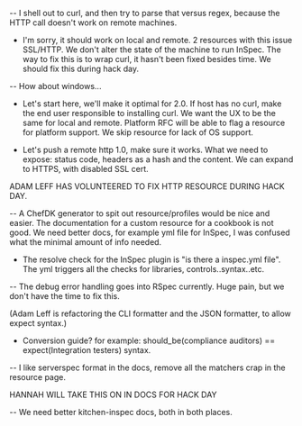 -- I shell out to curl, and then try to parse that versus regex, because the HTTP call doesn't work on remote machines. 

- I'm sorry, it should work on local and remote. 2 resources with this issue SSL/HTTP. We don't alter the state of the machine to run InSpec. The way to fix this is to wrap curl, it hasn't been fixed besides time. We should fix this during hack day.

-- How about windows...

- Let's start here, we'll make it optimal for 2.0. If host has no curl, make the end user responsible to installing curl. We want the UX to be the same for local and remote. Platform RFC will be able to flag a resource for platform support. We skip resource for lack of OS support.

- Let's push a remote http 1.0, make sure it works. What we need to expose: status code, headers as a hash and the content. We can expand to HTTPS, with disabled SSL cert.

ADAM LEFF HAS VOLUNTEERED TO FIX HTTP RESOURCE DURING HACK DAY.

-- A ChefDK generator to spit out resource/profiles would be nice and easier. The documentation for a custom resource for a cookbook is not good. We need better docs, for example yml file for InSpec, I was confused what the minimal amount of info needed.

- The resolve check for the InSpec plugin is "is there a inspec.yml file". The yml triggers all the checks for libraries, controls..syntax..etc.

-- The debug error handling goes into RSpec currently. Huge pain, but we don't have the time to fix this.

(Adam Leff is refactoring the CLI formatter and the JSON formatter, to allow expect syntax.)

- Conversion guide? for example: should_be(compliance auditors) == expect(Integration testers) syntax. 

-- I like serverspec format in the docs, remove all the matchers crap in the resource page. 

HANNAH WILL TAKE THIS ON IN DOCS FOR HACK DAY

-- We need better kitchen-inspec docs, both in both places.



